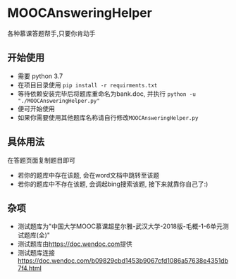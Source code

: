 # MOOCAnsweringHelper
各种慕课答题帮手,只要你肯动手
## 开始使用
- 需要 python 3.7
- 在项目目录使用
```pip install -r requirments.txt```
- 等待依赖安装完毕后将题库重命名为bank.doc, 并执行
```python -u "./MOOCAnsweringHelper.py"```
- 便可开始使用
- 如果你需要使用其他题库名称请自行修改```MOOCAnsweringHelper.py```
## 具体用法
在答题页面复制题目即可
- 若你的题库中存在该题, 会在word文档中跳转至该题
- 若你的题库中不存在该题, 会调起bing搜索该题, 接下来就靠你自己了:)
## 杂项
- 测试题库为"中国大学MOOC慕课超星尔雅-武汉大学-2018版-毛概-1-6单元测试题库(全)"
- 测试题库由<https://doc.wendoc.com>提供
- 测试题库连接<https://doc.wendoc.com/b09829cbd1453b9067cfd1086a57638e4351db7f4.html>
